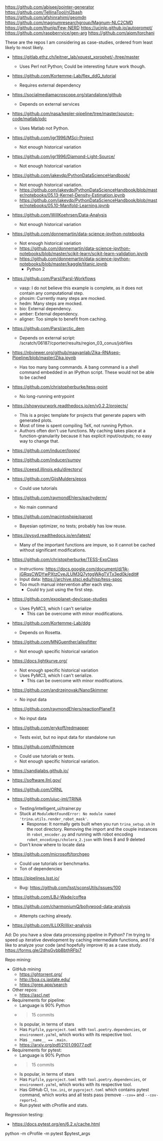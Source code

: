 https://github.com/abisee/pointer-generator
https://github.com/TellinaTool/nl2bash
https://github.com/afshinrahimi/geomdn
https://github.com/magnumresearchgroup/Magnum-NLC2CMD
https://github.com/thunlp/Few-NERD
https://ucinlp.github.io/autoprompt/
https://github.com/raspberryice/gen-arg
https://github.com/aiqm/torchani

These are the repos I am considering as case-studies, ordered from least likely to most likely.

- https://gitlab.ethz.ch/leitner_lab/xquest_xprophet/-/tree/master
  - Uses Perl not Python; Could be interesting future work though.
- https://github.com/Kortemme-Lab/flex_ddG_tutorial
  - Requires external dependency
- https://socialmediamacroscope.org/standalone/github
  - Depends on external services
- https://github.com/nasa/kepler-pipeline/tree/master/source-code/matlab/pdc
  - Uses Matlab not Python.


- https://github.com/jgr1996/MSci-Project
  - Not enough historical variation
- https://github.com/jgr1996/Diamond-Light-Source/
  - Not enough historical variation
- https://github.com/jakevdp/PythonDataScienceHandbook/
  - Not enough historical variation.
  - https://github.com/jakevdp/PythonDataScienceHandbook/blob/master/notebooks/05.13-Kernel-Density-Estimation.ipynb
  - https://github.com/jakevdp/PythonDataScienceHandbook/blob/master/notebooks/05.10-Manifold-Learning.ipynb
- https://github.com/WillKoehrsen/Data-Analysis
  - Not enough historical variation
- https://github.com/donnemartin/data-science-ipython-notebooks
  - Not enough historical variation
  - https://github.com/donnemartin/data-science-ipython-notebooks/blob/master/scikit-learn/scikit-learn-validation.ipynb
  - https://github.com/donnemartin/data-science-ipython-notebooks/blob/master/kaggle/titanic.ipynb
    - Python 2
- https://github.com/Parsl/Parsl-Workflows
  - vasp: I do not believe this example is complete, as it does not contain any computational step.
  - phosim: Currently many steps are mocked.
  - hedm: Many steps are mocked.
  - bio: External dependency.
  - amber: External dependency.
  - aligner: Too simple to benefit from caching.
- https://github.com/Parsl/arctic_dem
  - Depends on external script: /scratch/06187/cporter/results/region_03_conus/jobfiles
- https://nbviewer.org/github/maayanlab/Zika-RNAseq-Pipeline/blob/master/Zika.ipynb
  - Has too many bang commands. A bang command is a shell command embedded in an IPython script. These would not be able to be cached
- https://github.com/christopherburke/tess-point
  - No long-running entrypoint 
- https://showyourwork.readthedocs.io/en/v0.2.2/projects/
  - This is a projec template for projects that generate papers with generated plots.
  - Most of time is spent compiling TeX, not running Python.
  - Authors often don't use functions. My caching takes place at a function-granularity because it has explicit input/outputs; no easy way to change that.
- https://github.com/inducer/loopy/
- https://github.com/inducer/sumpy
- https://ceesd.illinois.edu/directory/
- https://github.com/GijsMulders/epos
  - Could use tutorials
- https://github.com/raymondEhlers/pachyderm/
  - No main command
- https://github.com/macintoshpie/paropt
  - Bayesian optimizer, no tests; probably has low reuse.
- https://pysyd.readthedocs.io/en/latest/
  - Many of the important functions are impure, so it cannot be cached without significant modifications.
- https://github.com/christopherburke/TESS-ExoClass
  - Instructions: https://docs.google.com/document/d/1jk-jGRqsCWDYwPXtzCveJLUM3Q7ytggWAgTVTx3ed0k/edit#
  - Input data: https://archive.stsci.edu/hlsp/tess-spoc
  - Too much manual intervention after each step.
    - Could try just using the first step.
- https://github.com/exoplanet-dev/case-studies
  - Uses PyMC3, which I can't serialize
    - This can be overcome with minor modifications.
- https://github.com/Kortemme-Lab/ddg
  - Depends on Rosetta.
- https://github.com/MNGuenther/allesfitter
  - Not enough specific historical variation
- https://docs.lightkurve.org/
  - Not enough specific historical variation
  - Uses PyMC3, which I can't serialize.
    - This can be overcome with minor modifications.
- https://github.com/andrzejnovak/NanoSkimmer
  - No input data
- https://github.com/raymondEhlers/reactionPlaneFit
  - No input data
- https://github.com/erykoff/redmapper
  - Tests exist, but no input data for standalone run
- https://github.com/dfm/emcee
  - Could use tutorials or tests.
  - Not enough specific historical variation.
- https://sandialabs.github.io/
- https://software.llnl.gov/
- https://github.com/ORNL
- https://github.com/uiuc-iml/TRINA
  - Testing/intelligent_ui/trainer.py
  - Stuck at `ModuleNotFoundError: No module named 'trina.utils.render_robot_mask'`.
    - Response: It normally gets built when you run `trina_setup.sh` in the root directory. Removing the import and the couple instances in `robot_encoder.py` and running with robot encoding `robot_encodings/cholera_2.json` with lines 8 and 9 deleted
  - Don't know where to locate data
- https://github.com/microsoft/torchgeo
  - Could use tutorials or benchmarks.
  - Ton of dependencies
- https://pipelines.lsst.io/
  - Bug: https://github.com/lsst/sconsUtils/issues/100
- https://github.com/LBJ-Wade/coffea
- https://github.com/charmoniumQ/bollywood-data-analysis
  - Attempts caching already.
- https://github.com/ILLIXR/illixr-analysis

Ad:
Do you have a slow data processing pipeline in Python? I'm trying to speed up iterative development by caching intermediate functions, and I'd like to analyze your code (and hopefully improve it) as a case study. https://forms.gle/2dhsGvbbBbthRFbi7

Repo mining:
  - GitHub mining
    - https://ghtorrent.org/
    - http://boa.cs.iastate.edu/
    - https://grep.app/search
  - Other repos:
    - https://ascl.net
- Requirements for pipeline:
  - Language is 90% Python
  - >15 commits
  - Is popular, in terms of stars
  - Has `Pipfile`, `pyproject.toml` with `tool.poetry.dependencies`, or `environment.ya?ml`, which works with its respective tool.
  - Has `__name__ == .main.`
  - https://arxiv.org/pdf/2101.09077.pdf
- Requirements for pytest:
  - Language is 90% Python
  - >15 commits
  - Is popular, in terms of stars
  - Has `Pipfile`, `pyproject.toml` with `tool.poetry.dependencies`, or `environment.ya?ml`, which works with its respective tool.
  - Has GitHub CI, `tox.ini`, or `pyproject.toml` which contains pytest command, which works and all tests pass (remove `--cov=` and `--cov-report=`).
  - Run pytest with cProfile and stats.

Regression testing:
- https://docs.pytest.org/en/6.2.x/cache.html

python -m cProfile -m pytest $pytest_args

